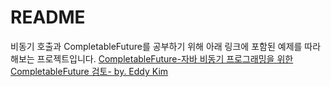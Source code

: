 # README

비동기 호출과 CompletableFuture를 공부하기 위해 아래 링크에 포함된 예제를 따라해보는 프로젝트입니다.
[CompletableFuture-자바 비동기 프로그래밍을 위한 CompletableFuture 검토- by. Eddy Kim](https://brunch.co.kr/@springboot/267)


